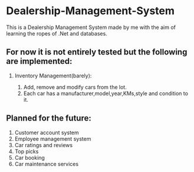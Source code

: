 # Dealership-Management-System

This is a Dealership Management System made by me with the aim of learning the ropes of .Net and databases.
## For now it is not entirely tested but the following are implemented:
<ol>
  <li>Inventory Management(barely):</li>
    <ol>
      <li>Add, remove and modify cars from the lot.</li>
      <li>Each car has a manufacturer,model,year,KMs,style and condition to it.</li>
    </ol>
  </li>
</ol>

## Planned for the future:
1. Customer account system
2. Employee management system
3. Car ratings and reviews
4. Top picks
5. Car booking
6. Car maintenance services

